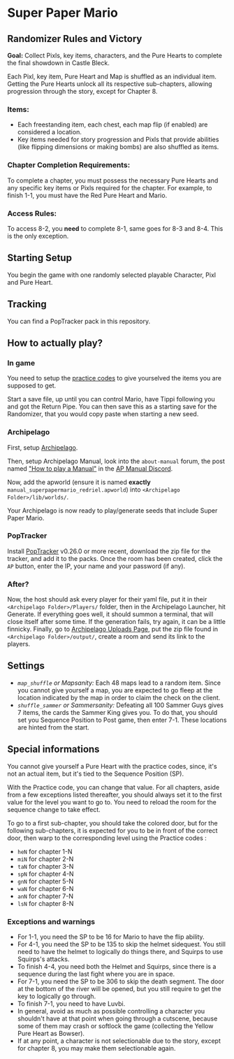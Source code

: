 # Super Paper Mario

## Randomizer Rules and Victory

**Goal:** Collect Pixls, key items, characters, and the Pure Hearts to complete the final showdown in Castle Bleck.

Each Pixl, key item, Pure Heart and Map is shuffled as an individual item. Getting the Pure Hearts unlock all its respective sub-chapters, allowing progression through the story, except for Chapter 8.

### Items:
- Each freestanding item, each chest, each map flip (if enabled) are considered a location.
- Key items needed for story progression and Pixls that provide abilities (like flipping dimensions or making bombs) are also shuffled as items.

### Chapter Completion Requirements:
To complete a chapter, you must possess the necessary Pure Hearts and any specific key items or Pixls required for the chapter. For example, to finish 1-1, you must have the Red Pure Heart and Mario.

### Access Rules:
To access 8-2, you **need** to complete 8-1, same goes for 8-3 and 8-4. This is the only exception.

## Starting Setup
You begin the game with one randomly selected playable Character, Pixl and Pure Heart.

## Tracking
You can find a PopTracker pack in this repository.

## How to actually play?

### In game
You need to setup the [practice codes](https://github.com/SeekyCt/spm-practice-codes/blob/main/INSTALLING.md) to give yourselved the items you are supposed to get.

Start a save file, up until you can control Mario, have Tippi following you and got the Return Pipe. You can then save this as a starting save for the Randomizer, that you would copy paste when starting a new seed.

### Archipelago
First, setup [Archipelago](https://archipelago.gg/tutorial/Archipelago/setup/en).

Then, setup Archipelago Manual, look into the `about-manual` forum, the post named ["How to play a Manual"](https://discord.com/channels/1097532591650910289/1163846227570462820/1163846227570462820) in the [AP Manual Discord](https://discord.gg/VBRWW83A5s).

Now, add the apworld (ensure it is named **exactly** `manual_superpapermario_redriel.apworld`) into `<Archipelago Folder>/lib/worlds/`.

Your Archipelago is now ready to play/generate seeds that include Super Paper Mario.

### PopTracker
Install [PopTracker](https://github.com/black-sliver/PopTracker/releases) v0.26.0 or more recent, download the zip file for the tracker, and add it to the packs.
Once the room has been created, click the `AP` button, enter the IP, your name and your password (if any).

### After?
Now, the host should ask every player for their yaml file, put it in their `<Archipelago Folder>/Players/` folder, then in the Archipelago Launcher, hit Generate.
If everything goes well, it should summon a terminal, that will close itself after some time. If the generation fails, try again, it can be a little finnicky.
Finally, go to [Archipelago Uploads Page](https://archipelago.gg/uploads), put the zip file found in `<Archipelago Folder>/output/`, create a room and send its link to the players.

## Settings
- _`map_shuffle` or Mapsanity:_ Each 48 maps lead to a random item. Since you cannot give yourself a map, you are expected to go fleep at the location indicated by the map in order to claim the check on the client.
- _`shuffle_sammer` or Sammersanity:_ Defeating all 100 Sammer Guys gives 7 items, the cards the Sammer King gives you. To do that, you should set you Sequence Position to Post game, then enter 7-1. These locations are hinted from the start.

## Special informations
You cannot give yourself a Pure Heart with the practice codes, since, it's not an actual item, but it's tied to the Sequence Position (SP).

With the Practice code, you can change that value.
For all chapters, aside from a few exceptions listed thereafter, you should always set it to the first value for the level you want to go to.
You need to reload the room for the sequence change to take effect.

To go to a first sub-chapter, you should take the colored door, but for the following sub-chapters, it is expected for you to be in front of the correct door, then warp to the corresponding level using the Practice codes :
- `heN` for chapter 1-N
- `miN` for chapter 2-N
- `taN` for chapter 3-N
- `spN` for chapter 4-N
- `gnN` for chapter 5-N
- `waN` for chapter 6-N
- `anN` for chapter 7-N
- `lsN` for chapter 8-N

### Exceptions and warnings
- For 1-1, you need the SP to be 16 for Mario to have the flip ability.
- For 4-1, you need the SP to be 135 to skip the helmet sidequest. You still need to have the helmet to logically do things there, and Squirps to use Squirps's attacks.
- To finish 4-4, you need both the Helmet and Squirps, since there is a sequence during the last fight where you are in space.
- For 7-1, you need the SP to be 306 to skip the death segment. The door at the bottom of the river will be opened, but you still require to get the key to logically go through.
- To finish 7-1, you need to have Luvbi.
- In general, avoid as much as possible controlling a character you shouldn't have at that point when going through a cutscene, because some of them may crash or softlock the game (collecting the Yellow Pure Heart as Bowser).
- If at any point, a character is not selectionable due to the story, except for chapter 8, you may make them selectionable again.
